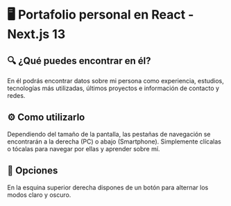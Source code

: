 # :desktop_computer: Portafolio personal en React - Next.js 13

## :mag: ¿Qué puedes encontrar en él?
En él podrás encontrar datos sobre mi persona como experiencia, estudios, tecnologías más utilizadas, últimos proyectos e información de contacto y redes.

## :gear: Como utilizarlo
Dependiendo del tamaño de la pantalla, las pestañas de navegación se encontrarán a la derecha (PC) o abajo (Smartphone). Simplemente clícalas o tócalas para navegar por ellas y aprender sobre mí.

## :crescent_moon: Opciones 
En la esquina superior derecha dispones de un botón para alternar los modos claro y oscuro.
